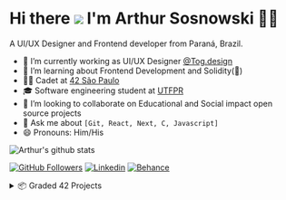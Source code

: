 <h1 align='left'>
  Hi there <img src="https://media.giphy.com/media/hvRJCLFzcasrR4ia7z/giphy.gif" width="35px"> I'm Arthur Sosnowski 👨‍💻
</h1>

<p align='left'>
  A UI/UX Designer and Frontend developer from Paraná, Brazil.
</p>

- 🔭 I’m currently working as UI/UX Designer [@Tog.design](https://tog.design/)
- 🌱 I’m learning about Frontend Development and Solidity(🤔)
- 👨‍🚀 Cadet at [42 São Paulo](https://www.42sp.org.br/)
- 🎓 Software engineering student at [UTFPR](https://coens.dv.utfpr.edu.br/site/)
- 👯 I’m looking to collaborate on Educational and Social impact open source projects
- 💬 Ask me about `[Git, React, Next, C, Javascript]` 
- 😄 Pronouns: Him/His
<!--
- 🤔 I’m looking for help with ...
- 📫 How to reach me: ...
- 😄 Pronouns: ...
- ⚡ Fun fact: I have a tattoo written `git commit -m "first tattoo"` -->

![Arthur's github stats](https://github-readme-stats.vercel.app/api?username=Kastango&show_icons=true&theme=github_dark&count_private=true)

[![GitHub Followers](https://img.shields.io/github/followers/Kastango?style=for-the-badge&labelColor=0D0D0D&logo=Github&Color=white)](https://github.com/Kastango)
[![Linkedin](https://img.shields.io/badge/-LinkedIn-060606?style=for-the-badge&labelColor=0D0D0D&logo=Linkedin&Color=white)](https://www.linkedin.com/in/arthur-sosnowski/)
[![Behance](https://img.shields.io/badge/-Behance-blue?style=for-the-badge&logo=behance&logoColor=white)](https://www.behance.net/ArthurSosnowski)

<details>
  <summary>📦 Graded 42 Projects</summary>
  
  

| Name                 | A short summary                              | Badge   |
| -------------------- | -------------------------------------------- | ------- |
| [libft](https://github.com/Kastango/libft) | Libft is an individual project at 42 that requires us to re-create some C standard library functions including some additional ones that can be used later to build a library of useful functions for the rest of the course.  | <img src="./icons/libfte.png" width="100"> |
| [get_next_line](https://github.com/Kastango/get_next_line) | Get Next Line is an individual project at 42 that requires us to create a function similar to fgets from C. With a filedescriptor from a file this function allows that file to be read line by line.| <img src="./icons/get_next_linen.png" width="100"> 
  
<!-- | Content Cell         | Content Cell                                | link | -->
  
</details>

